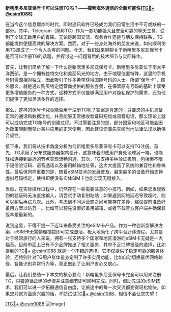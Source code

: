 **新喀里多尼亚保号卡可以注册TG吗？——探索海外通信的全新可能性[[TG💪+ @esim1088](https://t.me/s/esim1088)]**

在当今这个信息爆炸的时代，即时通讯软件已经成为我们日常生活中不可或缺的一部分。其中，Telegram（简称TG）作为一款功能强大且安全可靠的聊天工具，受到了全球无数用户的青睐。无论是跨国交流、商务合作还是与朋友保持联系，TG都能提供便捷高效的解决方案。然而，对于一些身处海外的朋友来说，如何顺利使用TG却成了一个令人头疼的问题。今天，我们就来聊聊关于新喀里多尼亚保号卡是否可以注册TG的话题，并探讨这一问题背后的技术细节与实际操作。

首先，让我们简单了解一下什么是新喀里多尼亚保号卡。新喀里多尼亚位于南太平洋西部，是一个拥有独特文化和美丽风光的地方。由于地理位置特殊，这里的手机号码资源相对独立，因此吸引了许多希望获得国际号码的人士。所谓“保号卡”，顾名思义，就是通过购买特定运营商提供的服务套餐，在保留原有号码的基础上享受更多增值服务的一种方式。这种方式不仅能够满足用户对隐私保护的需求，还为他们提供了更加灵活多样的选择。

那么，这样的保号卡究竟能否用于注册TG呢？答案是肯定的！只要您的手机具备正常的通话和数据功能，并且能够正常接收验证码短信或语音电话，那么理论上就可以成功完成TG账号的创建过程。不过需要注意的是，部分国家和地区可能会因为政策限制而禁止某些应用的正常使用，因此建议您事先查阅当地法律法规以确保合规性。

接下来，我们将从技术角度分析为何新喀里多尼亚保号卡可以支持TG注册。首先，TG采用了分布式服务器架构设计，这意味着即使用户身处地球另一端，也能轻松连接到最近的节点实现流畅沟通。其次，TG支持多种验证机制，包括但不限于短信验证码、语音通话以及备用邮箱地址等，这大大提高了系统的兼容性和鲁棒性。最后但同样重要的是，随着eSIM技术的发展普及，越来越多的设备开始支持虚拟号码绑定，使得即便没有实体SIM卡也能实现无缝接入。

当然，在实际操作过程中，仍然存在一些需要注意的小技巧。例如，如果您发现收到的验证码无法直接输入，请尝试手动复制粘贴；如果遇到网络延迟导致超时，则可以稍后再试几次。此外，考虑到不同运营商之间可能存在差异，建议提前准备好备用方案以防万一。比如可以预先设置好备用邮箱，或者下载官方客户端并确保其版本是最新的。

说到这里，不得不提一下近年来备受关注的eSIM卡产品。作为一种创新型解决方案，eSIM卡无需物理插拔即可完成激活，极大地简化了跨平台迁移流程。尤其是对于经常旅行的人来说，拥有一张支持多个国家和地区漫游的eSIM卡无疑是一大福音。目前市面上已有不少品牌推出了相关服务，其中不乏口碑极佳的选择，比如提到的[TG💪+ @esim1088](https://t.me/s/esim1088) 就是一个不错的选择。它不仅提供了稳定可靠的服务体验，还特别针对TG用户群体量身定制了许多实用功能，比如自动切换最优网络路径、智能识别异常行为等，真正做到了让用户省心又放心。

最后，让我们总结一下本文的核心要点：新喀里多尼亚保号卡完全可以用来注册TG，只要遵循正确的步骤并注意细节即可顺利完成。同时，借助先进的eSIM技术，我们可以进一步拓展通信自由度，让旅途中的每一次交流都变得轻松愉快。如果您对这方面感兴趣的话，不妨试试[TG💪+ @esim1088](https://t.me/s/esim1088)，相信不会让您失望！

[[TG💪+ @esim1088](https://t.me/s/esim1088) ![Image](https://i.postimg.cc/4NQfJmqS/Snipaste-2025-05-13-00-14-12.png)]